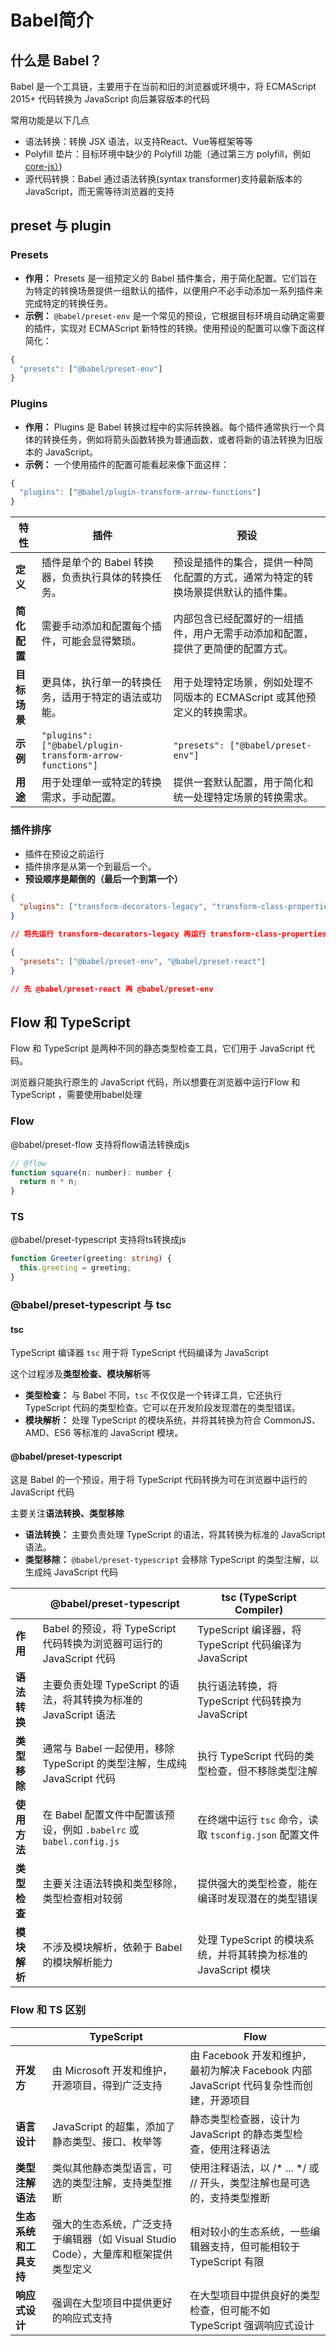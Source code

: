 # Babel简介

## 什么是 Babel？

Babel 是一个工具链，主要用于在当前和旧的浏览器或环境中，将 ECMAScript 2015+ 代码转换为 JavaScript 向后兼容版本的代码

常用功能是以下几点

- 语法转换：转换 JSX 语法，以支持React、Vue等框架等等
- Polyfill 垫片：目标环境中缺少的 Polyfill 功能（通过第三方 polyfill，例如 [core-js）](https://github.com/zloirock/core-js))
- 源代码转换：Babel 通过语法转换(syntax transformer)支持最新版本的 JavaScript，而无需等待浏览器的支持

## preset 与 plugin

### Presets

- **作用：** Presets 是一组预定义的 Babel 插件集合，用于简化配置。它们旨在为特定的转换场景提供一组默认的插件，以便用户不必手动添加一系列插件来完成特定的转换任务。
- **示例：** `@babel/preset-env` 是一个常见的预设，它根据目标环境自动确定需要的插件，实现对 ECMAScript
  新特性的转换。使用预设的配置可以像下面这样简化：

```js
{
  "presets": ["@babel/preset-env"]
}
```

### Plugins

- **作用：** Plugins 是 Babel 转换过程中的实际转换器。每个插件通常执行一个具体的转换任务，例如将箭头函数转换为普通函数，或者将新的语法转换为旧版本的
  JavaScript。
- **示例：** 一个使用插件的配置可能看起来像下面这样：

```js
{
  "plugins": ["@babel/plugin-transform-arrow-functions"]
}
```

| 特性       | 插件                                                       | 预设                                         |
|----------|----------------------------------------------------------|--------------------------------------------|
| **定义**   | 插件是单个的 Babel 转换器，负责执行具体的转换任务。                            | 预设是插件的集合，提供一种简化配置的方式，通常为特定的转换场景提供默认的插件集。   |
| **简化配置** | 需要手动添加和配置每个插件，可能会显得繁琐。                                   | 内部包含已经配置好的一组插件，用户无需手动添加和配置，提供了更简便的配置方式。    |
| **目标场景** | 更具体，执行单一的转换任务，适用于特定的语法或功能。                               | 用于处理特定场景，例如处理不同版本的 ECMAScript 或其他预定义的转换需求。 |
| **示例**   | `"plugins": ["@babel/plugin-transform-arrow-functions"]` | `"presets": ["@babel/preset-env"]`         |
| **用途**   | 用于处理单一或特定的转换需求，手动配置。                                     | 提供一套默认配置，用于简化和统一处理特定场景的转换需求。               |

### 插件排序

- 插件在预设之前运行
- 插件排序是从第一个到最后一个。
- **预设顺序是颠倒的（最后一个到第一个）**

```json
{
  "plugins": ["transform-decorators-legacy", "transform-class-properties"]
}

// 将先运行 transform-decorators-legacy 再运行 transform-class-properties
```

```json
{
  "presets": ["@babel/preset-env", "@babel/preset-react"]
}

// 先 @babel/preset-react 再 @babel/preset-env
```

## Flow 和 TypeScript

Flow 和 TypeScript 是两种不同的静态类型检查工具，它们用于 JavaScript 代码。

浏览器只能执行原生的 JavaScript 代码，所以想要在浏览器中运行Flow 和 TypeScript ，需要使用babel处理

### Flow

@babel/preset-flow 支持将flow语法转换成js

```js
// @flow
function square(n: number): number {
  return n * n;
}
```

### TS

@babel/preset-typescript 支持将ts转换成js

```ts
function Greeter(greeting: string) {
  this.greeting = greeting;
}
```

### @babel/preset-typescript 与 tsc

#### tsc

TypeScript 编译器 `tsc` 用于将 TypeScript 代码编译为 JavaScript

这个过程涉及**类型检查、模块解析**等

- **类型检查：** 与 Babel 不同，`tsc` 不仅仅是一个转译工具，它还执行 TypeScript 代码的类型检查。它可以在开发阶段发现潜在的类型错误。
- **模块解析：** 处理 TypeScript 的模块系统，并将其转换为符合 CommonJS、AMD、ES6 等标准的 JavaScript 模块。

#### @babel/preset-typescript

这是 Babel 的一个预设，用于将 TypeScript 代码转换为可在浏览器中运行的 JavaScript 代码

主要关注**语法转换、类型移除**

- **语法转换：** 主要负责处理 TypeScript 的语法，将其转换为标准的 JavaScript 语法。
- **类型移除：** `@babel/preset-typescript` 会移除 TypeScript 的类型注解，以生成纯 JavaScript 代码

|          | @babel/preset-typescript                             | tsc (TypeScript Compiler)                    |
|----------|------------------------------------------------------|----------------------------------------------|
| **作用**   | Babel 的预设，将 TypeScript 代码转换为浏览器可运行的 JavaScript 代码    | TypeScript 编译器，将 TypeScript 代码编译为 JavaScript |
| **语法转换** | 主要负责处理 TypeScript 的语法，将其转换为标准的 JavaScript 语法         | 执行语法转换，将 TypeScript 代码转换为 JavaScript         |
| **类型移除** | 通常与 Babel 一起使用，移除 TypeScript 的类型注解，生成纯 JavaScript 代码 | 执行 TypeScript 代码的类型检查，但不移除类型注解               |
| **使用方法** | 在 Babel 配置文件中配置该预设，例如 `.babelrc` 或 `babel.config.js` | 在终端中运行 `tsc` 命令，读取 `tsconfig.json` 配置文件      |
| **类型检查** | 主要关注语法转换和类型移除，类型检查相对较弱                               | 提供强大的类型检查，能在编译时发现潜在的类型错误                     |
| **模块解析** | 不涉及模块解析，依赖于 Babel 的模块解析能力                            | 处理 TypeScript 的模块系统，并将其转换为标准的 JavaScript 模块  |

### Flow 和 TS 区别

|               | TypeScript                                          | Flow                                                        |
|---------------|-----------------------------------------------------|-------------------------------------------------------------|
| **开发方**       | 由 Microsoft 开发和维护，开源项目，得到广泛支持                       | 由 Facebook 开发和维护，最初为解决 Facebook 内部 JavaScript 代码复杂性而创建，开源项目 |
| **语言设计**      | JavaScript 的超集，添加了静态类型、接口、枚举等                       | 静态类型检查器，设计为 JavaScript 的静态类型检查，使用注释语法                       |
| **类型注解语法**    | 类似其他静态类型语言，可选的类型注解，支持类型推断                           | 使用注释语法，以 /* ... */ 或 // 开头，类型注解也是可选的，支持类型推断                 |
| **生态系统和工具支持** | 强大的生态系统，广泛支持于编辑器（如 Visual Studio Code），大量库和框架提供类型定义 | 相对较小的生态系统，一些编辑器支持，但可能相较于 TypeScript 有限                      |
| **响应式设计**     | 强调在大型项目中提供更好的响应式支持                                  | 在大型项目中提供良好的类型检查，但可能不如 TypeScript 强调响应式设计                    |

